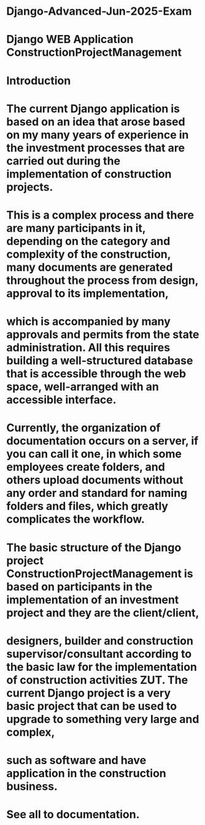 # Django-Advanced-Jun-2025-Exam

# Django WEB Application ConstructionProjectManagement

# Introduction

# The current Django application is based on an idea that arose based on my many years of experience in the investment processes that are carried out during the implementation of construction projects. 
# This is a complex process and there are many participants in it, depending on the category and complexity of the construction, many documents are generated throughout the process from design, approval to its implementation, 
# which is accompanied by many approvals and permits from the state administration. All this requires building a well-structured database that is accessible through the web space, well-arranged with an accessible interface. 
# Currently, the organization of documentation occurs on a server, if you can call it one, in which some employees create folders, and others upload documents without any order and standard for naming folders and files, which greatly complicates the workflow.
# The basic structure of the Django project ConstructionProjectManagement is based on participants in the implementation of an investment project and they are the client/client, 
# designers, builder and construction supervisor/consultant according to the basic law for the implementation of construction activities ZUT. The current Django project is a very basic project that can be used to upgrade to something very large and complex, 
# such as software and have application in the construction business.
# See all to documentation.

